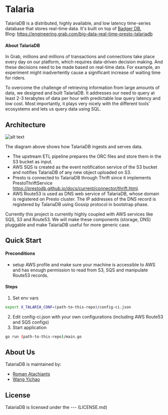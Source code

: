 # Talaria

TalariaDB is a distributed, highly available, and low latency time-series database that stores real-time data. It's built on top of [Badger DB.](https://github.com/dgraph-io/badger)  
Blog: https://engineering.grab.com/big-data-real-time-presto-talariadb

#### About TalariaDB
In Grab, millions and millions of transactions and connections take place every day on our platform, which requires data-driven decision making. And these decisions need to be made based on real-time data. For example, an experiment might inadvertently cause a significant increase of waiting time for riders.
  
To overcome the challenge of retrieving information from large amounts of data, we designed and built 
TalariaDB. It addresses our need to query at least 2-3 terabytes of data per hour with predictable low query latency and low cost. Most importantly, it plays very nicely with the different tools’ ecosystems and lets us query data using SQL.

## Architecture
![alt text](https://gitlab.myteksi.net/grab-x/talaria/raw/master/architecture.png)

The diagram above shows how TalariaDB ingests and serves data.
* The upstream ETL pipeline prepares the ORC files and store them in the S3 bucket as input.
* AWS SQS is created as the event notification service of the S3 bucket and notifies TalariaDB of any new object uploaded on S3.
* Presto is connected to TalariaDB through Thrift since it implements PrestoThriftService https://prestodb.github.io/docs/current/connector/thrift.html.
* AWS Route53 is used as DNS web service of TalariaDB, whose domain is registered on Presto cluster. The IP addresses of the DNS record is registered by TalariaDB using Gossip protocol in bootstrap phase.

Currently this project is currently highly coupled with AWS services like SQS, S3 and Route53. We will make these components (storage, DNS) pluggable and make TalariaDB useful for more generic case.  


## Quick Start
#### Preconditions
* setup AWS profile and make sure your machine is accessible to AWS and has enough permission to read from S3, SQS and manipulate Route53 records.

#### Steps
1. Set env vars
``` bash
export X_TALARIA_CONF=(path-to-this-repo)/config-ci.json
```
2. Edit config-ci.json with your own configurations (including AWS Route53 and SQS configs)
3. Start application
``` bash
go run (path-to-this-repo)/main.go
```


## About Us
TalariaDB is maintained by:
* [Roman Atachiants](https://www.linkedin.com/in/atachiants/)
* [Wang Yichao](https://www.linkedin.com/in/wangyichao/)

## License

TalariaDB is licensed under the --- (LICENSE.md)